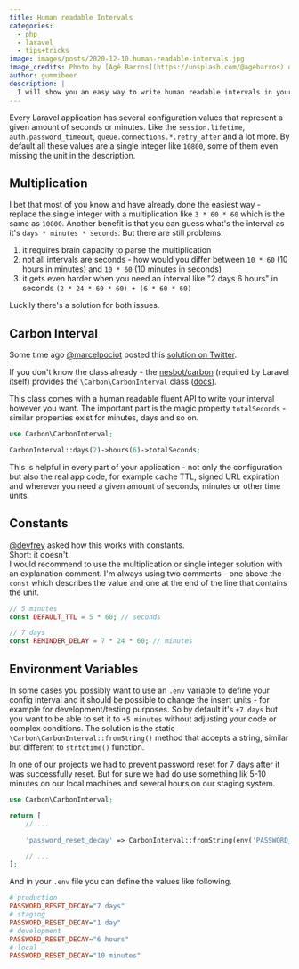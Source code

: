 ```yaml
---
title: Human readable Intervals
categories:
  - php
  - laravel
  - tips+tricks
image: images/posts/2020-12-10.human-readable-intervals.jpg
image_credits: Photo by [Agê Barros](https://unsplash.com/@agebarros) on [Unsplash](https://unsplash.com/photos/rBPOfVqROzY)
author: gummibeer
description: |
  I will show you an easy way to write human readable intervals in your Laravel config and everywhere else.
---
```


Every Laravel application has several configuration values that represent a given amount of seconds or minutes.
Like the `session.lifetime`, `auth.password_timeout`, `queue.connections.*.retry_after` and a lot more.
By default all these values are a single integer like `10800`, some of them even missing the unit in the description.

## Multiplication

I bet that most of you know and have already done the easiest way - replace the single integer with a multiplication like `3 * 60 * 60` which is the same as `10800`.
Another benefit is that you can guess what's the interval as it's `days * minutes * seconds`.
But there are still problems:

1. it requires brain capacity to parse the multiplication
2. not all intervals are seconds - how would you differ between `10 * 60` (10 hours in minutes) and `10 * 60` (10 minutes in seconds)
3. it gets even harder when you need an interval like "2 days 6 hours" in seconds `(2 * 24 * 60 * 60) + (6 * 60 * 60)`

Luckily there's a solution for both issues.

## Carbon Interval

Some time ago [@marcelpociot](https://twitter.com/marcelpociot) posted this [solution on Twitter](https://twitter.com/marcelpociot/status/1176018954986426368).

If you don't know the class already - the [nesbot/carbon](https://github.com/briannesbitt/Carbon) (required by Laravel itself) provides the `\Carbon\CarbonInterval` class ([docs](https://carbon.nesbot.com/docs/#api-interval)).

This class comes with a human readable fluent API to write your interval however you want.
The important part is the magic property `totalSeconds` - similar properties exist for minutes, days and so on.

```php
use Carbon\CarbonInterval;

CarbonInterval::days(2)->hours(6)->totalSeconds;
```

This is helpful in every part of your application - not only the configuration but also the real app code, for example cache TTL, signed URL expiration and wherever you need a given amount of seconds, minutes or other time units.

## Constants

[@devfrey](https://twitter.com/devfrey) asked how this works with constants.  
Short: it doesn't.  
I would recommend to use the multiplication or single integer solution with an explanation comment. I'm always using two comments - one above the `const` which describes the value and one at the end of the line that contains the unit.

```php
// 5 minutes
const DEFAULT_TTL = 5 * 60; // seconds

// 7 days
const REMINDER_DELAY = 7 * 24 * 60; // minutes
```

## Environment Variables

In some cases you possibly want to use an `.env` variable to define your config interval and it should be possible to change the insert units - for example for development/testing purposes.
So by default it's `+7 days` but you want to be able to set it to `+5 minutes` without adjusting your code or complex conditions.
The solution is the static `\Carbon\CarbonInterval::fromString()` method that accepts a string, similar but different to `strtotime()` function.

In one of our projects we had to prevent password reset for 7 days after it was successfully reset. But for sure we had do use something lik 5-10 minutes on our local machines and several hours on our staging system.

```php config/auth.php
use Carbon\CarbonInterval;

return [
    // ...

    'password_reset_decay' => CarbonInterval::fromString(env('PASSWORD_RESET_DECAY', '7 days'))->totalSeconds,

    // ...
];
```

And in your `.env` file you can define the values like following.

```ini .env
# production
PASSWORD_RESET_DECAY="7 days"
# staging
PASSWORD_RESET_DECAY="1 day"
# development
PASSWORD_RESET_DECAY="6 hours"
# local
PASSWORD_RESET_DECAY="10 minutes"
```

